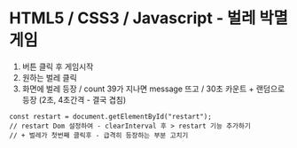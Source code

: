 # HTML5 / CSS3 / Javascript - 벌레 박멸 게임

1. 버튼 클릭 후 게임시작
2. 원하는 벌레 클릭
3. 화면에 벌레 등장 / count 39가 지나면 message 뜨고 / 30초 카운트 + 랜덤으로 등장 (2초, 4초간격 - 결국 겹침)

```
const restart = document.getElementById("restart");
// restart Dom 설정하여 - clearInterval 후 > restart 기능 추가하기
// + 벌레가 첫번째 클릭후 - 급격히 등장하는 부분 고치기
```
